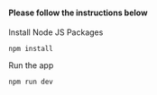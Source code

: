 <h4>Please follow the instructions below</h4>
<p>Install Node JS Packages</p>
<code>npm install</code>
<p>Run the app</p>
<code>npm run dev</code>
